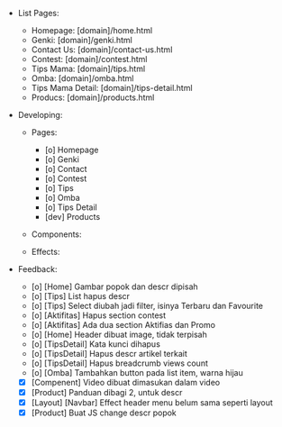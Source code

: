 - List Pages:
  - Homepage: [domain]/home.html
  - Genki: [domain]/genki.html
  - Contact Us: [domain]/contact-us.html
  - Contest: [domain]/contest.html
  - Tips Mama: [domain]/tips.html
  - Omba: [domain]/omba.html
  - Tips Mama Detail: [domain]/tips-detail.html
  - Producs: [domain]/products.html

- Developing:
  - Pages:
    - [o] Homepage
    - [o] Genki
    - [o] Contact
    - [o] Contest
    - [o] Tips
    - [o] Omba
    - [o] Tips Detail
    - [dev] Products
  
  - Components:
  
  - Effects:
  
- Feedback:
  - [o] [Home] Gambar popok dan descr dipisah
  - [o] [Tips] List hapus descr
  - [o] [Tips] Select diubah jadi filter, isinya Terbaru dan Favourite
  - [o] [Aktifitas] Hapus section contest
  - [o] [Aktifitas] Ada dua section Aktifias dan Promo
  - [o] [Home] Header dibuat image, tidak terpisah
  - [o] [TipsDetail] Kata kunci dihapus
  - [o] [TipsDetail] Hapus descr artikel terkait
  - [o] [TipsDetail] Hapus breadcrumb views count
  - [o] [Omba] Tambahkan button pada list item, warna hijau
  - [x] [Compenent] Video dibuat dimasukan dalam video
  - [x] [Product] Panduan dibagi 2, untuk descr
  - [x] [Layout] [Navbar] Effect header menu belum sama seperti layout
  - [x] [Product] Buat JS change descr popok